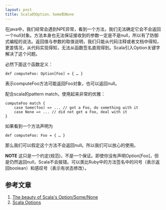 ```yaml
---
layout: post
title: Scala的Option、Some和None
---
```



在java中，我们经常会遇到NPE异常，看到一个方法，我们无法确定它会不会返回一个null对象。方法本身也无法保证接收到的参数一定是不是null，所以有了防御式编程的说法。返回值与参数的取值说明，我们只能从代码注释或者文档中得知，更差情况，从代码实现得知，无法从函数签名直观得到。Scala引入Option关键字解决了这个问题。

必然下面这个函数定义：

    def computeFoo: Option[Foo] = { … }

表示computeFoo方法可能返回Foo对象，也可以返回null。

配合scala的pattern match，使用起来非常的优雅：

    computeFoo match {
        case Some(foo) => ... // got a Foo, do something with it
        case None => ... // did not get a Foo, deal with it
    }

如果看到一个方法声明为
    
    def computeFoo: Foo = { … }
    
那么我们可以假定这个方法不会返回null。所以我们可以放心的使用。

**NOTE** 这只是一个约定(规范)，不是一个保证。即使你没有声明Option[Foo]，但是仍然返回null，Scala不会报错。可以类比Ruby中的方法签名中的问号（表示返回boolean）和感叹号（表示有状态修改）。


## 参考文章

1. [The beauty of Scala's Option/Some/None](http://blog.orbeon.com/2011/04/scalas-optionsomenone.html)
2. [Scala Options](http://www.tutorialspoint.com/scala/scala_options.htm)